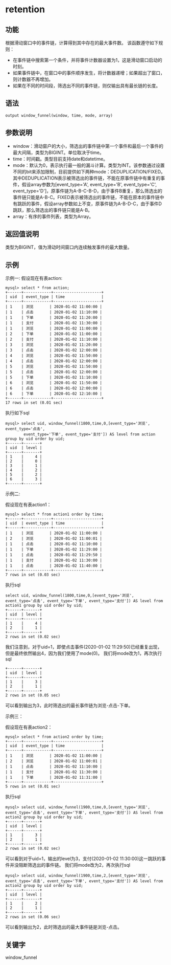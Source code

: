 # retention

## 功能

根据滑动窗口中的事件链，计算得到其中存在的最大事件数。
该函数遵守如下规则：
* 在事件链中搜索第一个条件，并将事件计数器设置为1，这是滑动窗口启动的时刻。
* 如果事件链中，在窗口中的事件顺序发生，将计数器递增；如果超出了窗口，则计数器不再增加。
* 如果在不同的时间段，筛选出不同的事件链，则仅输出具有最长链的长度。

## 语法

```Haskell
output window_funnel(window, time, mode, array)
```

## 参数说明

* window：滑动窗户的大小，筛选出的事件链中第一个事件和最后一个事件的最大间隔，类型为BIGINT。单位取决于time。
* time：时间戳。类型目前支持date和datetime。
* mode：默认为0，表示执行最一般的漏斗计算。类型为INT。该参数通过设置不同的bit来添加限制，目前提供如下两种mode：DEDUPLICATION/FIXED。
其中DEDUPLICATION表示被筛选出的事件链，不能在原事件链中有重复的事件，假设array参数为[event_type='A', event_type='B', event_type='C', event_type='D']，原事件链为A-B-C-B-D，由于事件B重复，那么筛选出的事件链只能是A-B-C。FIXED表示被筛选出的事件链，不能在原本的事件链中有跳跃的事件，假设array参数如上不变，原事件链为A-B-D-C，由于事件D跳跃，那么筛选出的事件链只能是A-B。
* array：有序的事件列表，类型为Array<BOOLEAN>。
## 返回值说明

类型为BIGINT，值为滑动时间窗口内连续触发事件的最大数量。

## 示例

示例一:
假设现在有表action:

```
mysql> select * from action;
+------+------------+---------------------+
| uid  | event_type | time                |
+------+------------+---------------------+
| 1    | 浏览       | 2020-01-02 11:00:00 |
| 1    | 点击       | 2020-01-02 11:10:00 |
| 1    | 下单       | 2020-01-02 11:20:00 |
| 1    | 支付       | 2020-01-02 11:30:00 |
| 1    | 浏览       | 2020-01-02 11:00:00 |
| 2    | 下单       | 2020-01-02 11:00:00 |
| 2    | 支付       | 2020-01-02 11:10:00 |
| 3    | 浏览       | 2020-01-02 11:20:00 |
| 3    | 点击       | 2020-01-02 12:00:00 |
| 4    | 浏览       | 2020-01-02 11:50:00 |
| 4    | 点击       | 2020-01-02 12:00:00 |
| 5    | 浏览       | 2020-01-02 11:50:00 |
| 5    | 点击       | 2020-01-02 12:00:00 |
| 5    | 下单       | 2020-01-02 11:10:00 |
| 6    | 浏览       | 2020-01-02 11:50:00 |
| 6    | 点击       | 2020-01-02 12:00:00 |
| 6    | 下单       | 2020-01-02 12:10:00 |
+------+------------+---------------------+
17 rows in set (0.01 sec)
```

执行如下sql
```plain text
mysql> select uid, window_funnel(1800,time,0,[event_type='浏览', event_type='点击', 
        event_type='下单', event_type='支付']) AS level from action group by uid order by uid; 
+------+-------+
| uid  | level |
+------+-------+
| 1    |     4 |
| 2    |     0 |
| 3    |     1 |
| 4    |     2 |
| 5    |     2 |
| 6    |     3 |
+------+-------+
```

示例二:

假设现在有表action1：
```
mysql> select * from action1 order by time;
+------+------------+---------------------+
| uid  | event_type | time                |
+------+------------+---------------------+
| 1    | 浏览       | 2020-01-02 11:00:00 |
| 2    | 浏览       | 2020-01-02 11:00:01 |
| 1    | 点击       | 2020-01-02 11:10:00 |
| 1    | 下单       | 2020-01-02 11:29:00 |
| 1    | 点击       | 2020-01-02 11:29:50 |
| 1    | 支付       | 2020-01-02 11:30:00 |
| 1    | 点击       | 2020-01-02 11:40:00 |
+------+------------+---------------------+
7 rows in set (0.03 sec)
```

执行sql
```
select uid, window_funnel(1800,time,0,[event_type='浏览', event_type='点击', event_type='下单', event_type='支付']) AS level from action1 group by uid order by uid;
+------+-------+
| uid  | level |
+------+-------+
| 1    |     4 |
| 2    |     1 |
+------+-------+
2 rows in set (0.02 sec)
```
我们注意到，对于uid=1，即使点击事件(2020-01-02 11:29:50)已经重复出现，但是最终依然输出4，因为我们使用了mode(0)。
我们将mode改为1，再次执行sql
```
+------+-------+
| uid  | level |
+------+-------+
| 1    |     3 |
| 2    |     1 |
+------+-------+
2 rows in set (0.05 sec)
```
可以看到输出为3，此时筛选出的最长事件链为浏览-点击-下单。

示例三：

假设现在有表action2：
```
mysql> select * from action2 order by time;
+------+------------+---------------------+
| uid  | event_type | time                |
+------+------------+---------------------+
| 1    | 浏览       | 2020-01-02 11:00:00 |
| 2    | 浏览       | 2020-01-02 11:00:01 |
| 1    | 点击       | 2020-01-02 11:10:00 |
| 1    | 支付       | 2020-01-02 11:30:00 |
| 1    | 下单       | 2020-01-02 11:31:00 |
+------+------------+---------------------+
5 rows in set (0.01 sec)
```

执行sql
```
mysql> select uid, window_funnel(1900,time,0,[event_type='浏览', event_type='点击', event_type='下单', event_type='支付']) AS level from action2 group by uid order by uid;
+------+-------+
| uid  | level |
+------+-------+
| 1    |     3 |
| 2    |     1 |
+------+-------+
2 rows in set (0.02 sec)
```
可以看到对于uid=1，输出的level为3，支付(2020-01-02 11:30:00)这一跳跃的事件并没阻断筛选出的事件链。
我们将mode改为2，再次执行sql
```
mysql> select uid, window_funnel(1900,time,2,[event_type='浏览', event_type='点击', event_type='下单', event_type='支付']) AS level from action2 group by uid order by uid;
+------+-------+
| uid  | level |
+------+-------+
| 1    |     2 |
| 2    |     1 |
+------+-------+
2 rows in set (0.06 sec)
```
可以看到输出为2，此时筛选出的最大事件链是浏览-点击。

## 关键字

window_funnel
